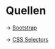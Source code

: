 # Quellen

&rarr; [Bootstrap](https://getbootstrap.com)

&rarr; [CSS Selectors](https://www.w3schools.com/cssref/css_selectors.asp)
